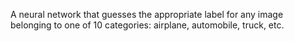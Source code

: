 A neural network that guesses the appropriate label for any image belonging to one of 10 categories: airplane, automobile, truck, etc.
